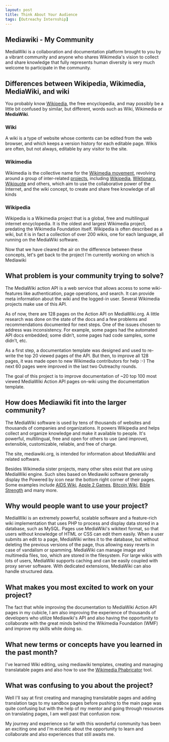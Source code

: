 ```yaml
---
layout: post
title: Think About Your Audience
tags: [Outreachy Internship]
---
```


## Mediawiki - My Community

MediaWiki is a collaboration and documentation platform brought to you by a vibrant community and anyone who shares Wikimedia's vision to collect and share knowledge that fully represents human diversity is very much welcome to participate in the community. 

## Differences between Wikipedia, Wikimedia, MediaWiki, and wiki

You probably know [Wikipedia](https://en.wikipedia.org/wiki/Wikipedia), the free encyclopedia, and may possibly be a little bit confused by similar, but different, words such as Wiki, Wikimedia or **MediaWiki**.

### Wiki

A wiki is a type of website whose contents can be edited from the web browser, and which keeps a version history for each editable page. Wikis are often, but not always, editable by any visitor to the site.

### Wikimedia

Wikimedia is the collective name for the [Wikimedia movement](https://meta.wikimedia.org/wiki/Wikimedia_movement), revolving around a group of inter-related [projects](https://meta.wikimedia.org/wiki/Wikimedia_projects), including [Wikipedia](https://meta.wikimedia.org/wiki/Wikipedia), [Wiktionary](https://meta.wikimedia.org/wiki/Wiktionary), [Wikiquote](https://meta.wikimedia.org/wiki/Wikiquote) and others, which aim to use the collaborative power of the Internet, and the wiki concept, to create and share free knowledge of all kinds

### Wikipedia

Wikipedia is a Wikimedia project that is a global, free and multilingual internet encyclopedia. It is the oldest and largest Wikimedia project, predating the Wikimedia Foundation itself. Wikipedia is often described as a wiki, but it is in fact a collection of over 200 wikis, one for each language, all running on the MediaWiki software.

Now that we have cleared the air on the difference between these concepts, let's get back to the project I'm currently working on which is Mediawiki

## What problem is your community trying to solve?

The MediaWiki action API is a web service that allows access to some wiki-features like authentication, page operations, and search. It can provide meta information about the wiki and the logged-in user. Several Wikimedia projects make use of this API.

As of now, there are 128 pages on the Action API on MediaWiki.org. A little research was done on the state of the docs and a few problems and recommendations documented for next steps. One of the issues chosen to address was inconsistency. For example, some pages had the automated API docs embedded; some didn’t, some pages had code samples, some didn’t, etc.

As a first step, a documentation template was designed and used to re-write the top 20 viewed pages of the API. But then, to improve all 128 pages, it was made open to new Wikimedia contributors for help :-) The next 60 pages were improved in the last two Outreachy rounds.

The goal of this project is to improve documentation of ~20 top 100 most viewed MediaWiki Action API pages on-wiki using the documentation template.

## How does Mediawiki fit into the larger community?

The MediaWiki software is used by tens of thousands of websites and thousands of companies and organizations. It powers Wikipedia and helps collect and organize knowledge and make it available to people. It's powerful, multilingual, free and open for others to use (and improve), extensible, customizable, reliable, and free of charge. 

The site, mediawiki.org, is intended for information about MediaWiki and related software. 

Besides Wikimedia sister projects, many other sites exist that are using MediaWiki engine. Such sites based on Mediawiki software generally display the Powered by icon near the bottom right corner of their pages. Some examples include [AIDS Wiki](http://www.reviewingaids.com/awiki), [Apple 2 Games](http://www.apple2games.com/), [Bitcoin Wiki](http://bitcoin.it/), [Bible Strength](http://biblestrength.com/) and many more.


## Why would people want to use your project?

MediaWiki is an extremely powerful, scalable software and a feature-rich wiki implementation that uses PHP to process and display data stored in a database, such as MySQL. Pages use MediaWiki's wikitext format, so that users without knowledge of HTML or CSS can edit them easily. When a user submits an edit to a page, MediaWiki writes it to the database, but without deleting the previous versions of the page, thus allowing easy reverts in case of vandalism or spamming. MediaWiki can manage image and multimedia files, too, which are stored in the filesystem. For large wikis with lots of users, MediaWiki supports caching and can be easily coupled with proxy server software. With dedicated extensions, MediaWiki can also handle structured data.

## What makes you most excited to work on your project?

The fact that while improving the documentation to MediaWiki Action API pages in my cubicle, I am also improving the experience of thousands of developers who utilize Mediawiki's API and also having the opportunity to collaborate with the great minds behind the Wikimedia Foundation (WMF) and improve my skills while doing so.

## What new terms or concepts have you learned in the past month?

I've learned Wiki editing, using mediawiki templates, creating and managing translatable pages and also how to use the [Wikimedia Phabricator](https://phabricator.wikimedia.org/) tool.

## What was confusing to you about the project?

Well I'll say at first creating and managing translatable pages and adding translation tags to my sandbox pages before pushing to the main page was quite confusing but with the help of my mentor and going through resources on translating pages, I am well past that confusion now. 

My journey and experience so far with this wonderful community has been an exciting one and I'm ecstatic about the opportunity to learn and collaborate and also experiences that still awaits me.
